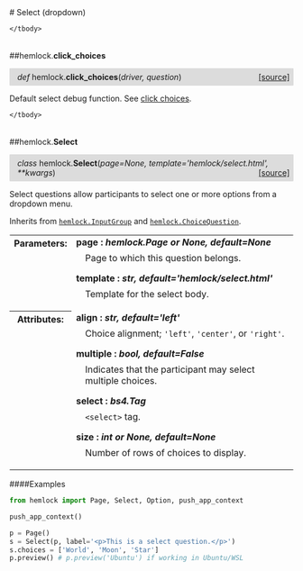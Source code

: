<script src="https://cdn.mathjax.org/mathjax/latest/MathJax.js?config=TeX-AMS-MML_HTMLorMML" type="text/javascript"></script>

<link rel="stylesheet" href="https://assets.readthedocs.org/static/css/readthedocs-doc-embed.css" type="text/css" />

<style>
    a.src-href {
        float: right;
    }
    p.attr {
        margin-top: 0.5em;
        margin-left: 1em;
    }
    p.func-header {
        background-color: gainsboro;
        border-radius: 0.1em;
        padding: 0.5em;
        padding-left: 1em;
    }
    table.field-table {
        border-radius: 0.1em
    }
</style># Select (dropdown)

<table class="docutils field-list field-table" frame="void" rules="none">
    <col class="field-name" />
    <col class="field-body" />
    <tbody valign="top">
        
    </tbody>
</table>



##hemlock.**click_choices**

<p class="func-header">
    <i>def</i> hemlock.<b>click_choices</b>(<i>driver, question</i>) <a class="src-href" target="_blank" href="https://github.com/dsbowen/hemlock/blob/master/hemlock/qpolymorphs/select.py#L7">[source]</a>
</p>

Default select debug function. See [click choices](debug_functions.md).

<table class="docutils field-list field-table" frame="void" rules="none">
    <col class="field-name" />
    <col class="field-body" />
    <tbody valign="top">
        
    </tbody>
</table>



##hemlock.**Select**

<p class="func-header">
    <i>class</i> hemlock.<b>Select</b>(<i>page=None, template='hemlock/select.html', **kwargs</i>) <a class="src-href" target="_blank" href="https://github.com/dsbowen/hemlock/blob/master/hemlock/qpolymorphs/select.py#L23">[source]</a>
</p>

Select questions allow participants to select one or more options from a
dropdown menu.

Inherits from [`hemlock.InputGroup`](input_group.md) and
[`hemlock.ChoiceQuestion`](question.md).

<table class="docutils field-list field-table" frame="void" rules="none">
    <col class="field-name" />
    <col class="field-body" />
    <tbody valign="top">
        <tr class="field">
    <th class="field-name"><b>Parameters:</b></td>
    <td class="field-body" width="100%"><b>page : <i>hemlock.Page or None, default=None</i></b>
<p class="attr">
    Page to which this question belongs.
</p>
<b>template : <i>str, default='hemlock/select.html'</i></b>
<p class="attr">
    Template for the select body.
</p></td>
</tr>
<tr class="field">
    <th class="field-name"><b>Attributes:</b></td>
    <td class="field-body" width="100%"><b>align : <i>str, default='left'</i></b>
<p class="attr">
    Choice alignment; <code>'left'</code>, <code>'center'</code>, or <code>'right'</code>.
</p>
<b>multiple : <i>bool, default=False</i></b>
<p class="attr">
    Indicates that the participant may select multiple choices.
</p>
<b>select : <i>bs4.Tag</i></b>
<p class="attr">
    <code>&lt;select&gt;</code> tag.
</p>
<b>size : <i>int or None, default=None</i></b>
<p class="attr">
    Number of rows of choices to display.
</p></td>
</tr>
    </tbody>
</table>

####Examples

```python
from hemlock import Page, Select, Option, push_app_context

push_app_context()

p = Page()
s = Select(p, label='<p>This is a select question.</p>')
s.choices = ['World', 'Moon', 'Star']
p.preview() # p.preview('Ubuntu') if working in Ubuntu/WSL
```

